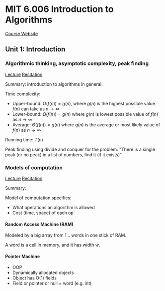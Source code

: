 # MIT 6.006 Introduction to Algorithms

[Course Website](https://ocw.mit.edu/courses/electrical-engineering-and-computer-science/6-006-introduction-to-algorithms-fall-2011/index.htm)

## Unit 1: Introduction

### Algorithmic thinking, asymptotic complexity, peak finding

[Lecture](https://www.youtube.com/watch?v=HtSuA80QTyo)
[Recitation](https://www.youtube.com/watch?v=P7frcB_-g4w&)

Summary: introduction to algorithms in general. 

Time complexity:

* Upper-bound: $O(f(n)) = g(n)$, where $g(n)$ is the highest possible value $f(n)$ can take as $n \rightarrow \infty$
* Lower-bound: $\Omega(f(n)) = g(n)$ where $g(n)$ is lowest possible value of $f(n)$ as $n \rightarrow \infty$
* Average: $\Theta(f(n)) = g(n)$ where $g(n)$ is the average or most likely value of $f(n)$ as $n \rightarrow \infty$

Running time: $T(n)$

Peak finding using divide and conquer for the problem: "There is a single peak (or no peak) in a list of numbers, find it (if it exists)"

### Models of computation 

[Lecture](https://www.youtube.com/watch?v=Zc54gFhdpLA)
[Recitation](https://www.youtube.com/watch?v=QFcyt8fgQMU)

Summary: 

Model of computation specifies:
* What operations an algorithm is allowed
* Cost (time, space) of each op

#### Random Access Machine (RAM)

Modeled by a big array from 1 .. words in one stick of RAM.

A word is a cell in memory, and it has width $w$.

#### Pointer Machine

- OOP
- Dynamically allocated objects
- Object has O(1) fields
- Field or pointer or null = word (e.g. int) 